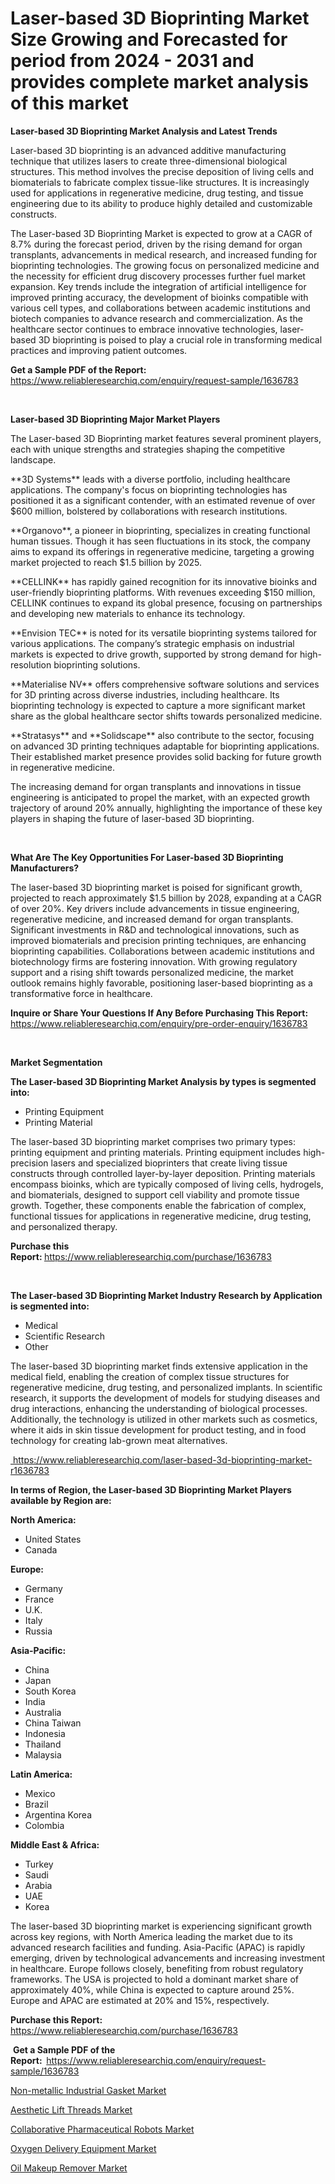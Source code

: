 <p><h1>Laser-based 3D Bioprinting Market Size Growing and Forecasted for period from 2024 - 2031 and provides complete market analysis of this market</h1></p><p><strong>Laser-based 3D Bioprinting Market Analysis and Latest Trends</strong></p>
<p><p>Laser-based 3D bioprinting is an advanced additive manufacturing technique that utilizes lasers to create three-dimensional biological structures. This method involves the precise deposition of living cells and biomaterials to fabricate complex tissue-like structures. It is increasingly used for applications in regenerative medicine, drug testing, and tissue engineering due to its ability to produce highly detailed and customizable constructs.</p><p>The Laser-based 3D Bioprinting Market is expected to grow at a CAGR of 8.7% during the forecast period, driven by the rising demand for organ transplants, advancements in medical research, and increased funding for bioprinting technologies. The growing focus on personalized medicine and the necessity for efficient drug discovery processes further fuel market expansion. Key trends include the integration of artificial intelligence for improved printing accuracy, the development of bioinks compatible with various cell types, and collaborations between academic institutions and biotech companies to advance research and commercialization. As the healthcare sector continues to embrace innovative technologies, laser-based 3D bioprinting is poised to play a crucial role in transforming medical practices and improving patient outcomes.</p></p>
<p><strong>Get a Sample PDF of the Report:&nbsp;</strong> <a href="https://www.reliableresearchiq.com/enquiry/request-sample/1636783">https://www.reliableresearchiq.com/enquiry/request-sample/1636783</a></p>
<p>&nbsp;</p>
<p><strong>Laser-based 3D Bioprinting Major Market Players</strong></p>
<p><p>The Laser-based 3D Bioprinting market features several prominent players, each with unique strengths and strategies shaping the competitive landscape.</p><p>**3D Systems** leads with a diverse portfolio, including healthcare applications. The company's focus on bioprinting technologies has positioned it as a significant contender, with an estimated revenue of over $600 million, bolstered by collaborations with research institutions.</p><p>**Organovo**, a pioneer in bioprinting, specializes in creating functional human tissues. Though it has seen fluctuations in its stock, the company aims to expand its offerings in regenerative medicine, targeting a growing market projected to reach $1.5 billion by 2025.</p><p>**CELLINK** has rapidly gained recognition for its innovative bioinks and user-friendly bioprinting platforms. With revenues exceeding $150 million, CELLINK continues to expand its global presence, focusing on partnerships and developing new materials to enhance its technology.</p><p>**Envision TEC** is noted for its versatile bioprinting systems tailored for various applications. The company’s strategic emphasis on industrial markets is expected to drive growth, supported by strong demand for high-resolution bioprinting solutions.</p><p>**Materialise NV** offers comprehensive software solutions and services for 3D printing across diverse industries, including healthcare. Its bioprinting technology is expected to capture a more significant market share as the global healthcare sector shifts towards personalized medicine.</p><p>**Stratasys** and **Solidscape** also contribute to the sector, focusing on advanced 3D printing techniques adaptable for bioprinting applications. Their established market presence provides solid backing for future growth in regenerative medicine.</p><p>The increasing demand for organ transplants and innovations in tissue engineering is anticipated to propel the market, with an expected growth trajectory of around 20% annually, highlighting the importance of these key players in shaping the future of laser-based 3D bioprinting.</p></p>
<p>&nbsp;</p>
<p><strong>What Are The Key Opportunities For Laser-based 3D Bioprinting Manufacturers?</strong></p>
<p><p>The laser-based 3D bioprinting market is poised for significant growth, projected to reach approximately $1.5 billion by 2028, expanding at a CAGR of over 20%. Key drivers include advancements in tissue engineering, regenerative medicine, and increased demand for organ transplants. Significant investments in R&D and technological innovations, such as improved biomaterials and precision printing techniques, are enhancing bioprinting capabilities. Collaborations between academic institutions and biotechnology firms are fostering innovation. With growing regulatory support and a rising shift towards personalized medicine, the market outlook remains highly favorable, positioning laser-based bioprinting as a transformative force in healthcare.</p></p>
<p><strong>Inquire or Share Your Questions If Any Before Purchasing This Report:</strong> <a href="https://www.reliableresearchiq.com/enquiry/pre-order-enquiry/1636783">https://www.reliableresearchiq.com/enquiry/pre-order-enquiry/1636783</a></p>
<p>&nbsp;</p>
<p><strong>Market Segmentation</strong></p>
<p><strong>The Laser-based 3D Bioprinting Market Analysis by types is segmented into:</strong></p>
<p><ul><li>Printing Equipment</li><li>Printing Material</li></ul></p>
<p><p>The laser-based 3D bioprinting market comprises two primary types: printing equipment and printing materials. Printing equipment includes high-precision lasers and specialized bioprinters that create living tissue constructs through controlled layer-by-layer deposition. Printing materials encompass bioinks, which are typically composed of living cells, hydrogels, and biomaterials, designed to support cell viability and promote tissue growth. Together, these components enable the fabrication of complex, functional tissues for applications in regenerative medicine, drug testing, and personalized therapy.</p></p>
<p><strong>Purchase this Report:&nbsp;</strong><a href="https://www.reliableresearchiq.com/purchase/1636783">https://www.reliableresearchiq.com/purchase/1636783</a></p>
<p>&nbsp;</p>
<p><strong>The Laser-based 3D Bioprinting Market Industry Research by Application is segmented into:</strong></p>
<p><ul><li>Medical</li><li>Scientific Research</li><li>Other</li></ul></p>
<p><p>The laser-based 3D bioprinting market finds extensive application in the medical field, enabling the creation of complex tissue structures for regenerative medicine, drug testing, and personalized implants. In scientific research, it supports the development of models for studying diseases and drug interactions, enhancing the understanding of biological processes. Additionally, the technology is utilized in other markets such as cosmetics, where it aids in skin tissue development for product testing, and in food technology for creating lab-grown meat alternatives.</p></p>
<p><a href="https://www.reliableresearchiq.com/laser-based-3d-bioprinting-market-r1636783">&nbsp;https://www.reliableresearchiq.com/laser-based-3d-bioprinting-market-r1636783</a></p>
<p><strong>In terms of Region, the Laser-based 3D Bioprinting Market Players available by Region are:</strong></p>
<p>
    <p> <strong> North America: </strong>
        <ul>
            <li>United States</li>
            <li>Canada</li>
        </ul>
        </p> 
    <p> <strong> Europe: </strong>
        <ul>
            <li>Germany</li>
            <li>France</li>
            <li>U.K.</li>
            <li>Italy</li>
            <li>Russia</li>
        </ul>
        </p> 
    <p> <strong> Asia-Pacific: </strong>
        <ul>
            <li>China</li>
            <li>Japan</li>
            <li>South Korea</li>
            <li>India</li>
            <li>Australia</li>
            <li>China Taiwan</li>
            <li>Indonesia</li>
            <li>Thailand</li>
            <li>Malaysia</li>
        </ul>
        </p> 
    <p> <strong> Latin America: </strong>
        <ul>
            <li>Mexico</li>
            <li>Brazil</li>
            <li>Argentina Korea</li>
            <li>Colombia</li>
        </ul>
        </p> 
    <p> <strong> Middle East & Africa: </strong>
        <ul>
            <li>Turkey</li>
            <li>Saudi</li>
            <li>Arabia</li>
            <li>UAE</li>
            <li>Korea</li>
        </ul>
    </p>
    </p>
<p><p>The laser-based 3D bioprinting market is experiencing significant growth across key regions, with North America leading the market due to its advanced research facilities and funding. Asia-Pacific (APAC) is rapidly emerging, driven by technological advancements and increasing investment in healthcare. Europe follows closely, benefiting from robust regulatory frameworks. The USA is projected to hold a dominant market share of approximately 40%, while China is expected to capture around 25%. Europe and APAC are estimated at 20% and 15%, respectively.</p></p>
<p><strong>Purchase this Report: </strong><a href="https://www.reliableresearchiq.com/purchase/1636783">https://www.reliableresearchiq.com/purchase/1636783</a></p>
<p>&nbsp;<strong>Get a Sample PDF of the Report:&nbsp;&nbsp;</strong><a href="https://www.reliableresearchiq.com/enquiry/request-sample/1636783">https://www.reliableresearchiq.com/enquiry/request-sample/1636783</a></p>
<p><strong></strong></p>
<p><p><a href="https://medium.com/@donaldshaw1965/non-metallic-industrial-gasket-industry-analysis-report-its-market-size-share-trends-by-41a8fc649b7b?postPublishedType=repub">Non-metallic Industrial Gasket Market</a></p><p><a href="https://github.com/jeffreybishop26/Market-Research-Report-List-1/blob/main/aesthetic-lift-threads-market.md">Aesthetic Lift Threads Market</a></p><p><a href="https://medium.com/@donaldshaw1965/emerging-opportunities-and-challenges-in-the-global-collaborative-pharmaceutical-robots-market-06a703fcddb9?postPublishedType=repub">Collaborative Pharmaceutical Robots Market</a></p><p><a href="https://www.linkedin.com/pulse/oxygen-delivery-equipment-market-size-growing-cagr-w9lle?trackingId=%2B1%2BoRhlYTDCGA64TYTiR%2BQ%3D%3D">Oxygen Delivery Equipment Market</a></p><p><a href="https://issuu.com/reportprime-2/docs/oil-makeup-remover-market-size-2030_da1e721e0f86c0">Oil Makeup Remover Market</a></p></p>